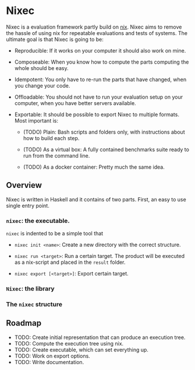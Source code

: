 # Nixec

Nixec is a evaluation framework partly build on [nix](nixos.org). Nixec
aims to remove the hassle of using nix for repeatable evaluations and
tests of systems. The ultimate goal is that Nixec is going to be:

-   Reproducible: If it works on your computer it should also work on 
    mine.

-   Composeable: When you know how to compute the parts computing 
    the whole should be easy.

-   Idempotent: You only have to re-run the parts that have changed,
    when you change your code.

-   Offloadable: You should not have to run your evaluation setup on your
    computer, when you have better servers available.

-   Exportable: It should be possible to export Nixec to multiple
    formats. Most important is:

    -   (TODO) Plain: Bash scripts and folders only, with instructions
        about how to build each step.

    -   (TODO) As a virtual box: A fully contained benchmarks suite
        ready to run from the command line.

    -   (TODO) As a docker container: Pretty much the same idea.


## Overview

Nixec is written in Haskell and it contains of two parts. First, 
an easy to use single entry point.

### `nixec`: the executable.

`nixec` is indented to be a simple tool that 

-   `nixec init <name>`: Create a new directory with the correct
    structure.

-   `nixec run <target>`: Run a certain target. The product will 
    be executed as a nix-script and placed in the `result` folder.

-   `nixec export [<target>]`: Export certain target. 

### `Nixec`: the library

### The `nixec` structure

## Roadmap

-    TODO: Create initial representation that can produce an execution tree.
-    TODO: Compute the execution tree using nix.
-    TODO: Create executable, which can set everything up.
-    TODO: Work on export options.
-    TODO: Write documentation.




